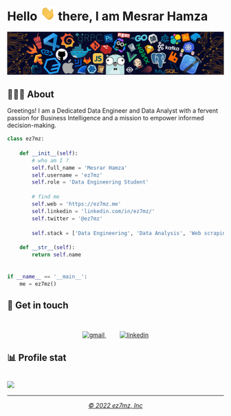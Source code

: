 # Hello <img src="static/waving.gif" width="35"> there, I am Mesrar Hamza

![](./static/7header.png)

## 👨🏻‍🎓 About
<p align="left">
Greetings! I am a Dedicated Data Engineer and Data Analyst with a fervent passion for Business Intelligence and a mission to empower informed decision-making.
</p>

```python
class ez7mz:

    def __init__(self):
        # who am I ?
        self.full_name = 'Mesrar Hamza'
        self.username = 'ez7mz'
        self.role = 'Data Engineering Student'

        # find me
        self.web = 'https://ez7mz.me'
        self.linkedin = 'linkedin.com/in/ez7mz/'
        self.twitter = '@ez7mz'

        self.stack = ['Data Engineering', 'Data Analysis', 'Web scraping', 'Web dev']

    def __str__(self):
        return self.name


if __name__ == '__main__':
    me = ez7mz()
```

## 💬 Get in touch
<br>
<p align="center">
    <a href="mailto:mesrarhamza48@ez7mz.me">
        <img src="https://img.shields.io/badge/Gmail-D14836?style=for-the-badge&logo=gmail&logoColor=white" alt="gmail">
    </a>
    &emsp;&emsp;
    <a href="https://www.linkedin.com/in/ez7mz/">
        <img src="https://img.shields.io/badge/LinkedIn-0077B5?style=for-the-badge&logo=linkedin&logoColor=white" alt="linkedin">
    </a>
</p>

## 📊 Profile stat
<br>

<img src="https://streak-stats.demolab.com/?user=ez7mz&theme=tokyonight" />

---
<p align="center">
    <a href="https://ez7mz.me" target="_blank"> <em> &copy; 2022 ez7mz, Inc </em></a>
</p>
